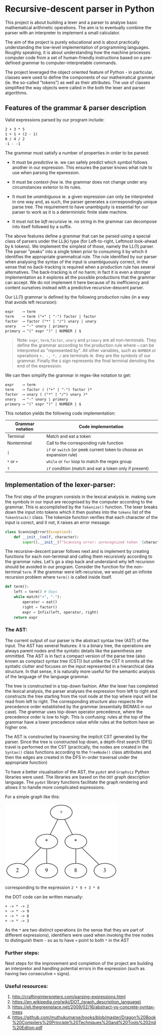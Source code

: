 # Recursive-descent parser in Python

This project is about building a lexer and a parser to analyse basic mathematical arithmetic operations. The aim is to eventually combine the parser with an interpreter to implement a small calculator.

The aim of the project is purely educational and is about practically understanding the low-level implementation of programming languages. Roughly speaking, it is about understanding how the machine processes computer code from a set of human-friendly instructions based on a pre-defined grammar to computer-interpretable commands.

The project leveraged the object oriented feature of Python - in particular, classes were used to define the components of our mathematical grammar (ie. the so-called "tokens") as well as their attributes. The use of classes simplified the way objects were called in the both the lexer and parser algorithms.
## Features of the grammar & parser description

Valid expressions parsed by our program include:

```
2 + 3 * 5
1 + 1 + (2 - 1)
8 / 4 / 2
-1 - -1
```

The grammar must satisfy a number of properties in order to be parsed:

* It must be *predictive* ie. we can safely predict which symbol follows another in our expression. This ensures the parser knows what rule to use when parsing the epxression.

* It must be *context-free* ie. the grammar does not change under any circumstances exterior to its rules.

* It must be *unambiguous* ie. a given expression can only be interpreted in one way and, as such, the parser generates a correspondingly unique parse tree. The requirement to have unambiguity is essential for our parser to work as it is a deterministic finite state machine.


* It must not be *left recursive* ie. no string in the grammar can decompose into itself followed by a suffix.

The above features define a grammar that can be parsed using a special class of parsers under the LL(k) type (for Left-to-right, Leftmost look-ahead by k tokens). We implement the simplest of those, namely the LL(1) parser. The parser "peaks" into a single token prior to consuming it by which it identifies the appropriate grammatical rule. The rule identified by our parser when analysing the syntax of the input is unambiguously correct, in the sense that no back-tracking is required when a production rule has several alternatives. The back-tracking is of no harm; in fact it is even a stronger implementation as it explores all the possible productions that the grammar can accept. We do not implement it here because of its inefficiency and content ourselves instead with a predictive recursive-descent parser.

Our LL(1) grammar is defined by the following production rules (in a way that avoids left recursion):

```
expr    ⟶ term
term    ⟶ term ("+" | "-") factor | factor
factor  ⟶ factor ("*" | "/") unary | unary
unary   ⟶ "-" unary | primary
primary ⟶ "(" expr ")" | NUMBER | $
```

> Note: ```expr```, ```term```,```factor```, ```unary``` and ```primary``` are all non-terminals. They define the grammar according to the production rule where ```⟶``` can be interpreted as "represented by". All other variables, such as ```NUMBER``` or operations ```+, -, *, /``` are terminals ie. they are the symbols of our grammar. Finally the ```$``` sign represents the final terminal denoting the end of the expression.

We can then simplify the grammar in regex-like notation to get:

```
expr    ⟶ term
term    ⟶ factor ( ("+" | "-") factor )*
factor  ⟶ unary ( ("*" | "/") unary )*
unary   ⟶ "-" unary | primary
primary ⟶ "(" expr ")" | NUMBER | $
```
This notation yields the following code implementation:

| Grammar notation | Code implementation                                                  |
| ---------------- | -------------------------------------------------------------------- |
| Terminal         | Match and eat a token                                                |
| Nonterminal      | Call to the corresponding rule function                              |
| `\|`             | `if` or `switch` (or peek current token to choose an expansion rule) |
| `*` or `+`       | `while` or `for` loop to match the regex group                       |
| `?`              | `if` condition (match and eat a token only if present)               |


## Implementation of the lexer-parser:

The first step of the program consists in the lexical analysis ie. making sure the symbols in our input are recognised by the computer according to the grammar. This is accomplished by the ```Tokenize()``` function. The lexer breaks down the input into tokens which it then pushes into the ```tokens``` list of the ```TokenStack()``` class. The tokenize function verifies that each character of the input is corect, and it not, it raises an error message:

```python
class ScanningError(Exception):
    def __init__(self, character):
        super().__init__(f"Scanning error: unrecognized token '{character}'")
```

The recursive-descent parser follows next and is implement by creating functions for each non-terminal and calling them recursively according to the grammar rules. Let's go a step back and understand why left recursion should be avoided in our program. Consider the function for the non-terminal ```term```. If the grammar were left-recursive, we would get an infinite recursion problem where ```term()``` is called inside itself.

```python
def term():
    left = term() # Oops
    while match("+", "-"):
        operator = eat()
        right = factor()
        expr = Infix(left, operator, right)
    return expr
```

### The AST:

The current output of our parser is the abstract syntax tree (AST) of the input. The AST has several features: it is a binary tree, the operations are always parent nodes and the syntatic details like the parenthesis are ommitted. The AST is in fact a compact version of the parse tree (also known as comptact syntax tree (CST)) but unlike the CST it ommits all the syntatic clutter and focuses on the input represented in a hierarchical data structure. In that sense, it is naturally more useful for the semantic analysis of the language of the language grammar.

The tree is constructed in a top-down fashion. After the lexer has completed the lexical analysis, the parser analyses the expression from left to right and constructs the tree starting from the root node at the top where input will be read from left to right. The corresponding structure also respects the precedence order established by the grammar (essentially BIDMAS in our case). The grammar uses top-down operator precedence, where the precedence order is low to high. This is confusing: rules at the top of the grammar have a lower precedence value while rules at the bottom have an higher one.

The AST is constructed by traversing the implicit CST generated by the parser. Since the tree is constructed top down, a depth-first search (DFS) travel is performed on the CST (practically, the nodes are created in the ```Syntax()``` class functions according to the ```TreeNode()``` class attributes and then the edges are created in the DFS in-order traversal under the appropriate function)

To have a better visualisation of the AST, the ```pydot``` and ```Graphviz``` Python libraries were used. The libraries are based on the ```DOT``` graph description language. The ```pydot``` library functions facilitate the graph rendering and allows it to handle more complicated expressions.

For a simple graph like this:

![](output.png)

corresponding to the expression ```2 * 9 + 3 * 8```

the DOT code can be written manually:

```
+ -> * -> 2
+ -> * -> 9
+ -> * -> 8
+ -> * -> 3
```
As the ```*``` are two distinct operations (in the sense that they are part of different expressions), identifiers were used when invoking the tree nodes to distinguish them - so as to have ```+``` point to both ```*``` in the AST


### Further steps:

Next steps for the improvement and completion of the project are building an interpretor and handling potential errors in the expression (such as having two consecutive ```+``` signs).

### Useful resources:

1. http://craftinginterpreters.com/parsing-expressions.html
2. https://en.wikipedia.org/wiki/DOT_(graph_description_language)
3. https://eli.thegreenplace.net/2009/02/16/abstract-vs-concrete-syntax-trees
4. https://github.com/muthukumarse/books/blob/master/Dragon%20Book%20Compilers%20Principle%20Techniques%20and%20Tools%202nd%20Edtion.pdf

